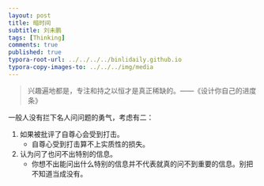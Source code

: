 ```yaml
---
layout: post
title: 暗时间
subtitle: 刘未鹏
tags: [Thinking]
comments: true
published: true
typora-root-url: ../../../../binlidaily.github.io
typora-copy-images-to: ../../../img/media
---
```


> 兴趣遍地都是，专注和持之以恒才是真正稀缺的。——《设计你自己的进度条》

一般人没有拦下名人问问题的勇气，考虑有二：
1. 如果被批评了自尊心会受到打击。
    * 自尊心受到打击算不上实质性的损失。
2. 认为问了也问不出特别的信息。
    * 你想不出能问出什么特别的信息并不代表就真的问不到重要的信息。别把不知道当成没有。
